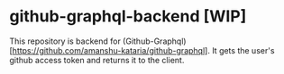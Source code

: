 # github-graphql-backend [WIP]

This repository is backend for (Github-Graphql)[https://github.com/amanshu-kataria/github-graphql]. It gets the user's github access token and returns it to the client.
